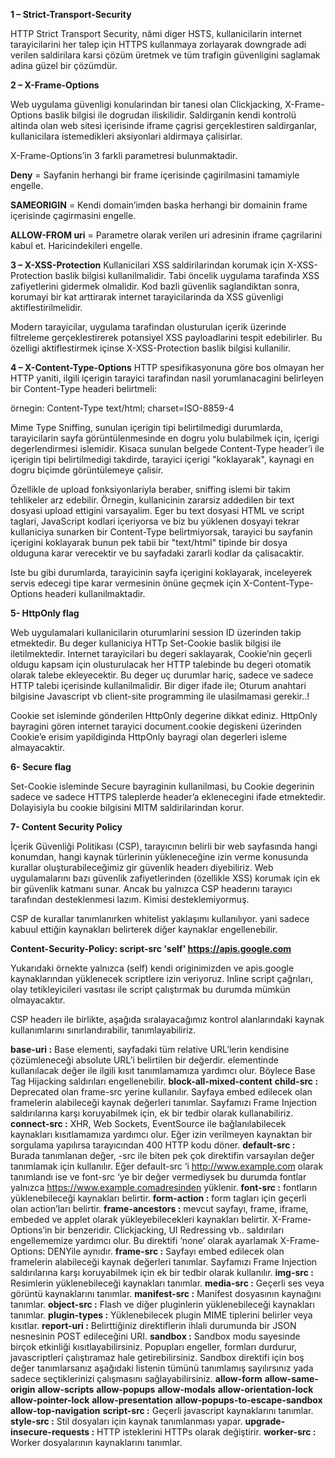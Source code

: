 **1 – Strict-Transport-Security**

HTTP Strict Transport Security, nâmi diger HSTS, kullanicilarin internet tarayicilarini her talep için HTTPS 
kullanmaya zorlayarak downgrade adi verilen saldirilara karsi çözüm üretmek ve tüm trafigin güvenligini saglamak 
adina güzel bir çözümdür.

**2 – X-Frame-Options**

Web uygulama güvenligi konularindan bir tanesi olan Clickjacking, X-Frame-Options baslik bilgisi ile dogrudan 
iliskilidir. Saldirganin kendi kontrolü altinda olan web sitesi içerisinde iframe çagrisi gerçeklestiren 
saldirganlar, kullanicilara istemedikleri aksiyonlari aldirmaya çalisirlar.

X-Frame-Options’in 3 farkli parametresi bulunmaktadir.

**Deny** = Sayfanin herhangi bir frame içerisinde çagirilmasini tamamiyle engelle.

**SAMEORIGIN** = Kendi domain’imden baska herhangi bir domainin frame içerisinde çagirmasini engelle.

**ALLOW-FROM uri** = Parametre olarak verilen uri adresinin iframe çagrilarini kabul et. Haricindekileri engelle.


**3 – X-XSS-Protection**
Kullanicilari XSS saldirilarindan korumak için X-XSS-Protection baslik bilgisi kullanilmalidir. Tabi öncelik 
uygulama tarafinda XSS zafiyetlerini gidermek olmalidir. Kod bazli güvenlik saglandiktan sonra, korumayi bir 
kat arttirarak internet tarayicilarinda da XSS güvenligi aktiflestirilmelidir.

Modern tarayicilar, uygulama tarafindan olusturulan içerik üzerinde filtreleme gerçeklestirerek potansiyel 
XSS payloadlarini tespit edebilirler. Bu özelligi aktiflestirmek içinse X-XSS-Protection baslik bilgisi kullanilir.

**4 – X-Content-Type-Options**
HTTP spesifikasyonuna göre bos olmayan her HTTP yaniti, ilgili içerigin tarayici tarafindan nasil yorumlanacagini belirleyen bir Content-Type headeri belirtmeli:

örnegin: Content-Type text/html; charset=ISO-8859-4

Mime Type Sniffing, sunulan içerigin tipi belirtilmedigi durumlarda, tarayicilarin sayfa görüntülenmesinde en dogru yolu bulabilmek için, içerigi degerlendirmesi islemidir.
Kisaca sunulan belgede Content-Type header’i ile içerigin tipi belirtilmedigi takdirde, tarayici içerigi "koklayarak", kaynagi en dogru biçimde görüntülemeye çalisir.

Özellikle de upload fonksiyonlariyla beraber, sniffing islemi bir takim tehlikeler arz edebilir. Örnegin, kullanicinin zararsiz addedilen bir text dosyasi upload ettigini 
varsayalim. Eger bu text dosyasi HTML ve script taglari, JavaScript kodlari içeriyorsa ve biz bu yüklenen dosyayi tekrar kullaniciya sunarken bir Content-Type belirtmiyorsak, 
tarayici bu sayfanin içerigini koklayarak bunun pek tabii bir "text/html" tipinde bir dosya olduguna karar verecektir ve bu sayfadaki zararli kodlar da çalisacaktir.

Iste bu gibi durumlarda, tarayicinin sayfa içerigini koklayarak, inceleyerek servis edecegi tipe karar vermesinin önüne geçmek için X-Content-Type-Options headeri kullanilmaktadir.

**5- HttpOnly flag**

Web uygulamalari kullanicilarin oturumlarini session ID üzerinden takip etmektedir. Bu deger kullaniciya HTTp Set-Cookie baslik bilgisi ile iletilmektedir. Internet tarayicilari bu 
degeri saklayarak, Cookie’nin geçerli oldugu kapsam için olusturulacak her HTTP talebinde bu degeri otomatik olarak talebe ekleyecektir.
Bu deger uç durumlar hariç, sadece ve sadece HTTP talebi içerisinde kullanilmalidir. Bir diger ifade ile;
Oturum anahtari bilgisine Javascript vb client-site programming ile ulasilmamasi gerekir..!

Cookie set isleminde gönderilen HttpOnly degerine dikkat ediniz. HttpOnly bayragini gören internet tarayici document.cookie degiskeni üzerinden Cookie’e erisim yapildiginda HttpOnly 
bayragi olan degerleri isleme almayacaktir.


**6- Secure flag**

Set-Cookie isleminde Secure bayraginin kullanilmasi, bu Cookie degerinin sadece ve sadece HTTPS taleplerde header’a eklenecegini ifade etmektedir. Dolayisiyla bu cookie bilgisini
MITM saldirilarindan korur.

**7- Content Security Policy**

İçerik Güvenliği Politikası (CSP), tarayıcının belirli bir web sayfasında hangi konumdan, hangi kaynak türlerinin 
yükleneceğine izin verme konusunda kurallar oluşturabileceğimiz gir güvenlik headerı diyebiliriz.
Web uygulamalarını bazı güvenlik zafiyetlerinden (özellikle XSS) korumak için ek bir güvenlik katmanı sunar.
Ancak bu yalnızca CSP headerını tarayıcı tarafından desteklenmesi lazım. Kimisi desteklemiyormuş.

CSP de kurallar tanımlanırken whitelist yaklaşımı kullanılıyor.
yani sadece kabuul ettiğin kaynakları belirterek diğer kaynaklar engellenebilir.

**Content-Security-Policy: script-src 'self' https://apis.google.com**

Yukarıdaki örnekte yalnızca (self) kendi originimizden ve apis.google kaynaklarından yüklenecek scriptlere izin veriyoruz.
Inline script çağrıları, olay tetikleyicileri vasıtası ile script çalıştırmak bu durumda mümkün olmayacaktır.

CSP headerı ile birlikte, aşağıda sıralayacağımız kontrol alanlarındaki kaynak kullanımlarını sınırlandırabilir, tanımlayabiliriz.


**base-uri :** Base elementi, sayfadaki tüm relative URL’lerin kendisine çözümleneceği absolute URL’i belirtilen bir değerdir. <base> elementinde kullanılacak değer ile ilgili kısıt tanımlamamıza yardımcı olur. Böylece Base Tag Hijacking saldırıları engellenebilir.
**block-all-mixed-content**
**child-src :** Deprecated olan frame-src yerine kullanılır. Sayfaya embed edilecek olan framelerin alabileceği kaynak değerleri tanımlar. Sayfamızı Frame Injection saldırılarına karşı koruyabilmek için, ek bir tedbir olarak kullanabiliriz.
**connect-src :** XHR, Web Sockets, EventSource ile bağlanılabilecek kaynakları kısıtlamamıza yardımcı olur.  Eğer izin verilmeyen kaynaktan bir sorgulama yapılırsa tarayıcından 400 HTTP kodu döner.
**default-src :** Burada tanımlanan değer, -src ile biten pek çok direktifin varsayılan değer tanımlamak için kullanılır. Eğer default-src ‘i http://www.example.com olarak tanımlandı ise ve font-src ‘ye bir değer vermediysek bu durumda fontlar yalnızca https://www.example.comadresinden yüklenir.
**font-src :** fontların yüklenebileceği kaynakları belirtir.
**form-action :** form tagları için geçerli olan action’ları belirtir.
**frame-ancestors :** mevcut sayfayı, frame, iframe, embeded ve applet olarak yükleyebilecekleri kaynakları belirtir. X-Frame-Options’in bir benzeridir. Clickjacking, UI Redressing vb.. saldırıları engellememize yardımcı olur. Bu direktifi ‘none’ olarak ayarlamak X-Frame-Options: DENYile aynıdır.
**frame-src :** Sayfayı embed edilecek olan framelerin alabileceği kaynak değerleri tanımlar. Sayfamızı Frame Injection saldırılarına karşı koruyabilmek için ek bir tedbir olarak kullanılır.
**img-src :** Resimlerin yüklenebileceği kaynakları tanımlar.
**media-src :** Geçerli ses veya görüntü kaynaklarını tanımlar.
**manifest-src :** Manifest dosyasının kaynağını tanımlar.
**object-src :** Flash ve diğer pluginlerin yüklenebileceği kaynakları tanımlar.
**plugin-types :** Yüklenebilecek plugin MIME tiplerini belirler veya kısıtlar.
**report-uri :** Belirttiğiniz direktiflerin ihlali durumunda bir JSON nesnesinin POST edileceğini URI.
**sandbox :** Sandbox modu sayesinde birçok etkinliği kısıtlayabilirsiniz. Popupları engeller, formları durdurur, javascriptleri çalıştıramaz hale getirebilirsiniz. Sandbox direktifi için boş değer tanımlarsanız aşağıdaki listenin tümünü tanımlamış sayılırsınız yada sadece seçtiklerinizi çalışmasını sağlayabilirsiniz.
**allow-form**
**allow-same-origin**
**allow-scripts**
**allow-popups**
**allow-modals**
**allow-orientation-lock**
**allow-pointer-lock**
**allow-presentation**
**allow-popups-to-escape-sandbox**
**allow-top-navigation**
**script-src :** Geçerli javascript kaynaklarını tanımlar.
**style-src :** Stil dosyaları için kaynak tanımlanması yapar.
**upgrade-insecure-requests :** HTTP isteklerini HTTPs olarak değiştirir.
**worker-src :** Worker dosyalarının kaynaklarını tanımlar.